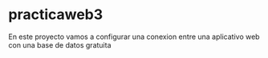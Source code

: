 # practicaweb3
En este proyecto vamos a configurar una conexion entre una aplicativo web con una base de datos gratuita
